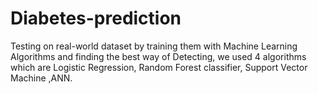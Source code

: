 # Diabetes-prediction
Testing on real-world dataset by training them with Machine Learning Algorithms and finding the best way of Detecting, we used 4 algorithms which are Logistic Regression, Random Forest classifier, Support Vector Machine ,ANN.
